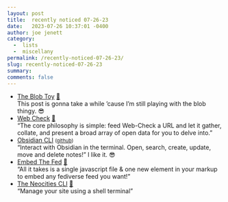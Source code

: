 ```yaml
---
layout: post
title:  recently noticed 07-26-23
date:   2023-07-26 10:37:01 -0400
author: joe jenett
category:
  -  lists
  -  miscellany
permalink: /recently-noticed-07-26-23/
slug: recently-noticed-07-26-23
summary: 
comments: false
---
```

<ul class="links">
	<li><a title="The Blob Toy" href="https://oimo.io/works/blob/">The Blob Toy</a> <a href="https://pinboard.in/u:angusf">📌</a><br>This post is gonna take a while ’cause I’m still playing with the blob thingy. 😎</li>
	<li><a title="Web Check" href="https://web-check.xyz/">Web Check</a> <a href="https://pinboard.in/u:jaygooby">📌</a><br>“The core philosophy is simple: feed Web-Check a URL and let it gather, collate, and present a broad array of open data for you to delve into.”</li>
	<li><a title="Take Obsidian to the terminal - Obsidian CLI" href="https://yakitrak.github.io/obsidian-cli-docs/">Obsidian CLI</a> <small>(<a href="https://github.com/Yakitrak/obsidian-cli">github</a>)</small><br>“Interact with Obsidian in the terminal. Open, search, create, update, move and delete notes!” I like it. 😎</li>
	<li><a title="Embed The Fed" href="https://andy-blum.github.io/fed-embed/">Embed The Fed</a> <a href="https://pinboard.in/u:garrettc">📌</a><br>“All it takes is a single javascript file &amp; one new element in your markup to embed any fediverse feed you want!”</li>
	<li><a title="Neocities - Command Line Interface" href="https://neocities.org/cli">The Neocities CLI</a> <a href="https://pinboard.in/u:skazka">📌</a><br>“Manage your site using a shell terminal”</li>
</ul>

<a href="https://brid.gy/publish/mastodon"></a>